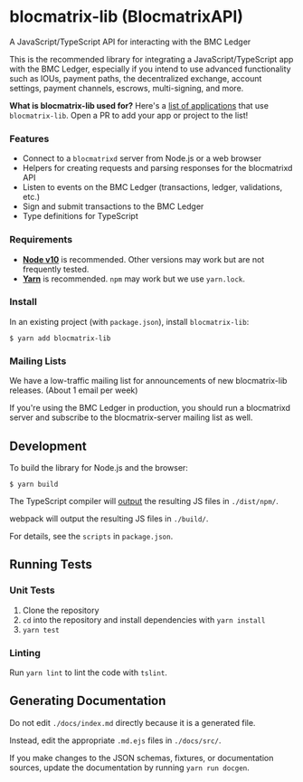 # blocmatrix-lib (BlocmatrixAPI)

A JavaScript/TypeScript API for interacting with the BMC Ledger

This is the recommended library for integrating a JavaScript/TypeScript app with the BMC Ledger, especially if you intend to use advanced functionality such as IOUs, payment paths, the decentralized exchange, account settings, payment channels, escrows, multi-signing, and more.

**What is blocmatrix-lib used for?** Here's a [list of applications](APPLICATIONS.md) that use `blocmatrix-lib`. Open a PR to add your app or project to the list!

### Features

+ Connect to a `blocmatrixd` server from Node.js or a web browser
+ Helpers for creating requests and parsing responses for the blocmatrixd API
+ Listen to events on the BMC Ledger (transactions, ledger, validations, etc.)
+ Sign and submit transactions to the BMC Ledger
+ Type definitions for TypeScript

### Requirements

+ **[Node v10](https://nodejs.org/)** is recommended. Other versions may work but are not frequently tested.
+ **[Yarn](https://yarnpkg.com/)** is recommended. `npm` may work but we use `yarn.lock`.

### Install

In an existing project (with `package.json`), install `blocmatrix-lib`:
```
$ yarn add blocmatrix-lib
```

### Mailing Lists

We have a low-traffic mailing list for announcements of new blocmatrix-lib releases. (About 1 email per week)

If you're using the BMC Ledger in production, you should run a blocmatrixd server and subscribe to the blocmatrix-server mailing list as well.


## Development

To build the library for Node.js and the browser:
```
$ yarn build
```

The TypeScript compiler will [output](./tsconfig.json#L7) the resulting JS files in `./dist/npm/`.

webpack will output the resulting JS files in `./build/`.

For details, see the `scripts` in `package.json`.

## Running Tests

### Unit Tests

1. Clone the repository
2. `cd` into the repository and install dependencies with `yarn install`
3. `yarn test`

### Linting

Run `yarn lint` to lint the code with `tslint`.

## Generating Documentation

Do not edit `./docs/index.md` directly because it is a generated file.

Instead, edit the appropriate `.md.ejs` files in `./docs/src/`.

If you make changes to the JSON schemas, fixtures, or documentation sources, update the documentation by running `yarn run docgen`.